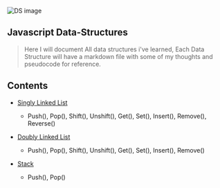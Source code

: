 
![DS image](https://miro.medium.com/max/3840/0*q3GNg6zIUYoqQbIs.png)

## Javascript Data-Structures 
> Here I will document All data structures i've learned, Each Data Structure will have a markdown file with some of my thoughts and pseudocode for reference.  

## Contents
* [Singly Linked List](https://github.com/antman999/Javascript-data-structures/tree/main/SinglyLinkedList)
  * Push(), Pop(), Shift(), Unshift(), Get(), Set(), Insert(), Remove(), Reverse()

* [Doubly Linked List](https://github.com/antman999/Javascript-data-structures/tree/main/DoublyLinkedList)
  * Push(), Pop(), Shift(), Unshift(), Get(), Set(), Insert(), Remove()

* [Stack](https://github.com/antman999/Javascript-data-structures/tree/main/Stack)
  * Push(), Pop()